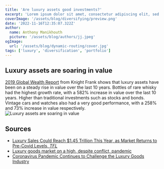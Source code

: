```yaml
---
title: 'Are luxury assets good investments?'
excerpt: 'Lorem ipsum dolor sit amet, consectetur adipiscing elit, sed do eiusmod tempor incididunt ut labore et dolore magna aliqua. Praesent elementum facilisis leo vel fringilla est ullamcorper eget. At imperdiet dui accumsan sit amet nulla facilities morbi tempus.'
coverImage: '/assets/blog/diversifying/preview.png'
date: '2022-11-16T12:35:07.322Z'
author:
  name: Anthony Manikhouth
  picture: '/assets/blog/authors/jj.jpeg'
ogImage:
  url: '/assets/blog/dynamic-routing/cover.jpg'
tags: ['luxury', 'diversification', 'portfolio']
---
```


## Luxury assets are soaring in value
[2019 Global Wealth Report](https://www.knightfrank.com/wealthreport/) from Knight Frank shows that luxury assets have been on a steady rise in value over the last 10 years. Bottles of rare whisky had the highest growth rate, with a 582% increase in value over the last 10 years. Higher than traditional investments such as stocks and bonds. Vintage cars and watches also had a very good performance, with a 258% and 73% increase in value respectively.
![Luxury assets are soaring in value](/assets/blog/luxury-assets/assets-soaring.jpg)




## Sources
- [Luxury Sales Could Reach $1.45 Trillion This Year, as Market Returns to Pre-Covid Levels, *TFL*](https://www.thefashionlaw.com/luxury-market-sales-could-rise-to-1-45-trillion-as-categories-return-to-pre-covid-levels/)
- [Luxury goods market on a high, despite conflict, pandemic](https://www.rfi.fr/en/business/20220424-luxury-goods-market-on-a-high-despite-conflict-pandemic)
- [Coronavirus Pandemic Continues to Challenge the Luxury Goods Industry](https://www.euromonitor.com/article/coronavirus-pandemic-continues-to-challenge-the-luxury-goods-industry)
